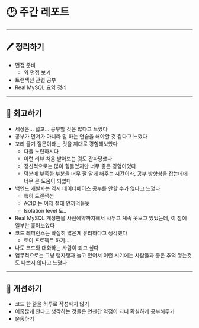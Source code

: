 # 🕑 주간 레포트

---

## 🖊 정리하기

- 면접 준비
    - 와 면접 보기
- 트랜잭션 관련 공부
- Real MySQL 요약 정리

---

## 💭 회고하기

- 세상은… 넓고… 공부할 것은 많다고 느꼈다
- 공부가 먼저가 아니라 말 하는 연습을 해야할 것 같다고 느꼈다
- 꼬리 물기 질문이라는 것을 제대로 경험해보았다
    - 다들 노련하시다
    - 이런 리뷰 처음 받아보는 것도 간파당했다
    - 정신적으로는 많이 힘들었지만 너무 좋은 경험이었다
    - 덕분에 부족한 부분을 너무 잘 알게 해주는 시간이라, 공부 방향성을 잡는데에 너무 큰 도움이 되었다
- 백엔드 개발자는 역시 데이터베이스 공부를 안할 수가 없다고 느꼈다
    - 특히 트랜잭션
    - ACID 는 이제 절대 안까먹을듯
    - Isolation level 도..
- Real MySQL 개정판을 사전예약까지해서 사두고 계속 못보고 있었는데, 이 참에 일부만 훑어보았다
- 코드 레퍼런스는 확실히 많은게 유리하다고 생각했다
    - 토이 프로젝트 하기…..
- 나도 코드와 대화하는 사람이 되고 싶다
- 업무적으로는 그냥 탱자탱자 놀고 있어서 이런 시기에는 사람들과 좋은 추억 쌓는것도 나쁘지 않다고 느꼈다

---

## 🥊 개선하기

- 코드 한 줄을 허투로 작성하지 않기
- 어줍짢게 안다고 생각하는 것들은 언젠간 약점이 되니 확실하게 공부해두기
- 운동하기